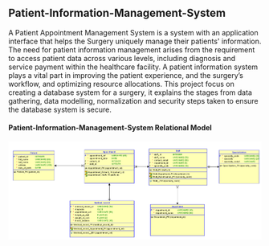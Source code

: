 ## Patient-Information-Management-System

A Patient Appointment Management System is a system with an application interface that helps the Surgery uniquely manage their patients' information. The need for patient information management arises from the requirement to access patient data across various levels, including diagnosis and service payment within the healthcare facility.
A patient information system plays a vital part in improving the patient experience, and the surgery’s workflow, and optimizing resource allocations.
This project focus on creating a database system for a surgery, it explains the stages from data gathering, data modelling, normalization and security steps taken to ensure the database system is secure. 

#### Patient-Information-Management-System Relational Model 
![](PatientRelational.png)
